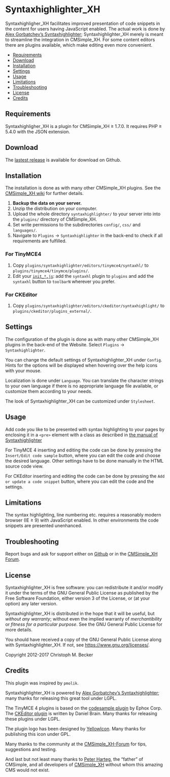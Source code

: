 # Syntaxhighlighter_XH

Syntaxhighligher_XH facilitates improved presentation of code snippets in
the content for users having JavaScript enabled. The actual work is done by
[Alex Gorbatchev’s Syntaxhighlighter](https://github.com/syntaxhighlighter/syntaxhighlighter);
Syntaxhighlighter_XH merely is meant to streamline
the integration in CMSimple_XH. For some content editors there are plugins
available, which make editing even more convenient.

- [Requirements](#requirements)
- [Download](#download)
- [Installation](#installation)
- [Settings](#settings)
- [Usage](#usage)
- [Limitations](#limitations)
- [Troubleshooting](#troubleshooting)
- [License](#license)
- [Credits](#credits)

## Requirements

Syntaxhighligher_XH is a plugin for CMSimple_XH ≥ 1.7.0.
It requires PHP ≥ 5.4.0 with the JSON extension.

## Download

The [lastest release](https://github.com/cmb69/syntaxhighlighter_xh/releases/latest)
is available for download on Github.

## Installation

The installation is done as with many other CMSimple_XH plugins. See the
[CMSimple\_XH wiki](https://wiki.cmsimple-xh.org/doku.php/installation#plugins)
for further details.

1.  **Backup the data on your server.**
1.  Unzip the distribution on your computer.
1.  Upload the whole directory `syntaxhighlighter/` to your server into
    into the `plugins/` directory of CMSimple_XH.
1.  Set write permissions to the subdirectories `config/`, `css/` and
    `languages/`.
1.  Navigate to `Plugins` → `Syntaxhighlighter` in the back-end
    to check if all requirements are fulfilled.

### For TinyMCE4

1. Copy `plugins/syntaxhighlighter/editors/tinymce4/syntaxhl/` to
   `plugins/tinymce4/tinymce/plugins/`.
1. Edit your [`init_*.js`](https://www.cmsimple-xh.org/wiki/doku.php/tinymce#customization):
   add the `syntaxhl` plugin to `plugins` and add the `syntaxhl` button to
   `toolbarN` wherever you prefer.

### For CKEditor

1. Copy `plugins/syntaxhighlighter/editors/ckeditor/syntaxhighlight/` to
   `plugins/ckeditor/plugins_external/`.

## Settings

The configuration of the plugin is done as with many other CMSimple_XH plugins in
the back-end of the Website. Select `Plugins` → `Syntaxhighlighter`.

You can change the default settings of Syntaxhighlighter_XH under
`Config`. Hints for the options will be displayed when hovering over
the help icons with your mouse.

Localization is done under `Language`. You can translate the character
strings to your own language if there is no appropriate language file
available, or customize them according to your needs.

The look of Syntaxhighlighter_XH can be customized under `Stylesheet`.

## Usage

Add code you like to be presented with syntax highlighting to your pages by
enclosing it in a `<pre>` element with a class as described in
[the manual of Syntaxhighlighter](http://alexgorbatchev.com/SyntaxHighlighter/manual/configuration/#parameters)

For TinyMCE 4 inserting and editing the code can be done by pressing the
`Insert/Edit code sample` button, where you can edit the code and
choose the desired language. Other settings have to be done manually in the
HTML source code view.

For CKEditor inserting and editing the code can be done by pressing the
`Add or update a code snippet` button, where you can edit the code and
the settings.

## Limitations

The syntax highlighting, line numbering etc. requires a reasonably modern
browser (IE ≥ 9) with JavaScript enabled. In other environments the code
snippets are presented unenhanced.

## Troubleshooting

Report bugs and ask for support either on
[Github](https://github.com/cmb69/syntaxhighlighter_xh/issues)
or in the [CMSimple_XH Forum](https://cmsimpleforum.com/).

## License

Syntaxhighlighter_XH is free software: you can redistribute it and/or modify
it under the terms of the GNU General Public License as published by
the Free Software Foundation, either version 3 of the License, or
(at your option) any later version.

Syntaxhighlighter_XH is distributed in the hope that it will be useful,
but *without any warranty*; without even the implied warranty of
*merchantibility* or *fitness for a particular purpose*. See the
GNU General Public License for more details.

You should have received a copy of the GNU General Public License
along with Syntaxhighlighter_XH.  If not, see <https://www.gnu.org/licenses/>.

Copyright 2012-2017 Christoph M. Becker

## Credits

This plugin was inspired by `pmolik`.

Syntaxhighlighter_XH is powered by
[Alex Gorbatchev’s Syntaxhighlighter](https://github.com/syntaxhighlighter/syntaxhighlighter);
many thanks for releasing this great tool under LGPL.

The TinyMCE 4 plugins is based on the
[codesample plugin](https://www.tinymce.com/docs/plugins/codesample/) by Ephox Corp.
The [CKEditor plugin](https://github.com/dbrain/ckeditor-syntaxhighlight)
is written by Daniel Brain.
Many thanks for releasing these plugins under LGPL.

The plugin logo has been designed by [YellowIcon](https://www.everaldo.com/about).
Many thanks for publishing this icon under GPL.

Many thanks to the community at the [CMSimple_XH-Forum](https://www.cmsimpleforum.com/)
for tips, suggestions and testing.

And last but not least many thanks to [Peter Harteg](httsp://www.harteg.dk),
the “father” of CMSimple,
and all developers of [CMSimple\_XH](https://www.cmsimple-xh.org)
without whom this amazing CMS would not exist.
